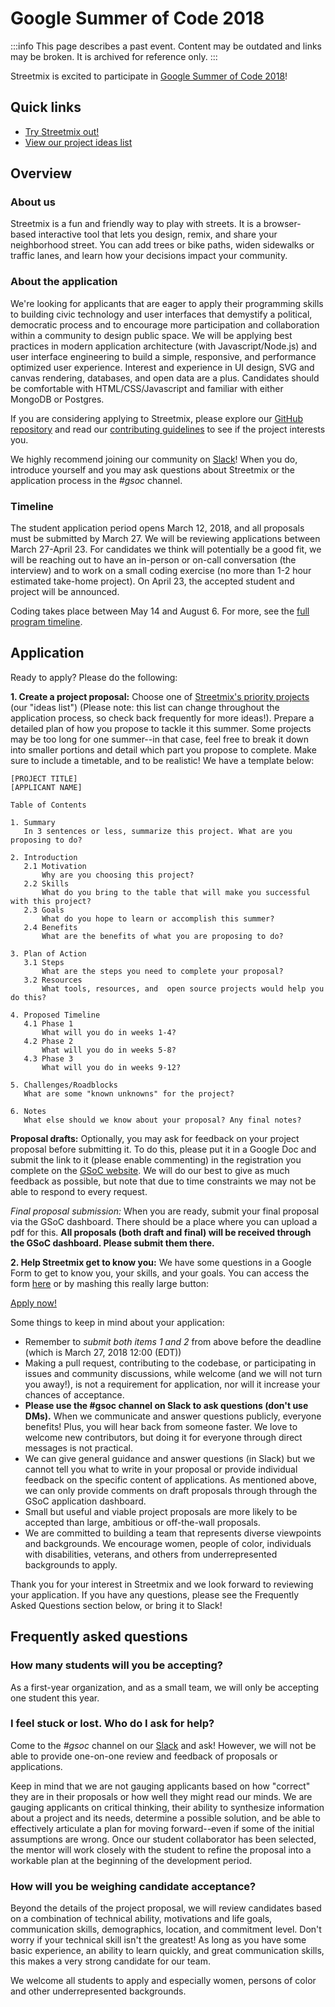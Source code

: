 # Google Summer of Code 2018

:::info This page describes a past event. Content may be outdated and links may be broken. It is archived for reference only. :::

Streetmix is excited to participate in [Google Summer of Code 2018](https://summerofcode.withgoogle.com/organizations/6723641824247808/)!

## Quick links

- [Try Streetmix out!](https://streetmix.net/)
- [View our project ideas list](https://github.com/streetmix/streetmix/projects)

## Overview

### About us

Streetmix is a fun and friendly way to play with streets. It is a browser-based interactive tool that lets you design, remix, and share your neighborhood street. You can add trees or bike paths, widen sidewalks or traffic lanes, and learn how your decisions impact your community.

### About the application

We're looking for applicants that are eager to apply their programming skills to building civic technology and user interfaces that demystify a political, democratic process and to encourage more participation and collaboration within a community to design public space. We will be applying best practices in modern application architecture (with Javascript/Node.js) and user interface engineering to build a simple, responsive, and performance optimized user experience. Interest and experience in UI design, SVG and canvas rendering, databases, and open data are a plus. Candidates should be comfortable with HTML/CSS/Javascript and familiar with either MongoDB or Postgres.

If you are considering applying to Streetmix, please explore our [GitHub repository](https://github.com/streetmix/streetmix) and read our [contributing guidelines](https://github.com/streetmix/streetmix/blob/main/CONTRIBUTING.md) to see if the project interests you.

We highly recommend joining our community on [Slack](https://streetmix-slack.herokuapp.com/)! When you do, introduce yourself and you may ask questions about Streetmix or the application process in the _#gsoc_ channel.

### Timeline

The student application period opens March 12, 2018, and all proposals must be submitted by March 27. We will be reviewing applications between March 27-April 23. For candidates we think will potentially be a good fit, we will be reaching out to have an in-person or on-call conversation (the interview) and to work on a small coding exercise (no more than 1-2 hour estimated take-home project). On April 23, the accepted student and project will be announced.

Coding takes place between May 14 and August 6. For more, see the [full program timeline](https://summerofcode.withgoogle.com/how-it-works/).

## Application

Ready to apply? Please do the following:

**1. Create a project proposal:** Choose one of [Streetmix's priority projects](https://github.com/streetmix/streetmix/projects) (our "ideas list") (Please note: this list can change throughout the application process, so check back frequently for more ideas!). Prepare a detailed plan of how you propose to tackle it this summer. Some projects may be too long for one summer--in that case, feel free to break it down into smaller portions and detail which part you propose to complete. Make sure to include a timetable, and to be realistic! We have a template below:

    [PROJECT TITLE]
    [APPLICANT NAME]

    Table of Contents

    1. Summary
       In 3 sentences or less, summarize this project. What are you proposing to do?

    2. Introduction
       2.1 Motivation
           Why are you choosing this project?
       2.2 Skills
           What do you bring to the table that will make you successful with this project?
       2.3 Goals
           What do you hope to learn or accomplish this summer?
       2.4 Benefits
           What are the benefits of what you are proposing to do?

    3. Plan of Action
       3.1 Steps
           What are the steps you need to complete your proposal?
       3.2 Resources
           What tools, resources, and  open source projects would help you do this?

    4. Proposed Timeline
       4.1 Phase 1
           What will you do in weeks 1-4?
       4.2 Phase 2
           What will you do in weeks 5-8?
       4.3 Phase 3
           What will you do in weeks 9-12?

    5. Challenges/Roadblocks
       What are some "known unknowns" for the project?

    6. Notes
       What else should we know about your proposal? Any final notes?

**Proposal drafts:** Optionally, you may ask for feedback on your project proposal before submitting it. To do this, please put it in a Google Doc and submit the link to it (please enable commenting) in the registration you complete on the [GSoC website](https://summerofcode.withgoogle.com/get-started/). We will do our best to give as much feedback as possible, but note that due to time constraints we may not be able to respond to every request.

_Final proposal submission:_ When you are ready, submit your final proposal via the GSoC dashboard. There should be a place where you can upload a pdf for this. **All proposals (both draft and final) will be received through the GSoC dashboard. Please submit them there.**

**2. Help Streetmix get to know you:** We have some questions in a Google Form to get to know you, your skills, and your goals. You can access the form [here](https://goo.gl/forms/ytO53N5dPUz9KrK83) or by mashing this really large button:

<div className="gsoc-apply-container">
  <a className="gsoc-apply-button" href="https://goo.gl/forms/ytO53N5dPUz9KrK83" target="_blank">Apply now!</a>
</div>

Some things to keep in mind about your application:

- Remember to _submit both items 1 and 2_ from above before the deadline (which is March 27, 2018 12:00 (EDT))
- Making a pull request, contributing to the codebase, or participating in issues and community discussions, while welcome (and we will not turn you away!), is not a requirement for application, nor will it increase your chances of acceptance.
- **Please use the #gsoc channel on Slack to ask questions (don't use DMs).** When we communicate and answer questions publicly, everyone benefits! Plus, you will hear back from someone faster. We love to welcome new contributors, but doing it for everyone through direct messages is not practical.
- We can give general guidance and answer questions (in Slack) but we cannot tell you what to write in your proposal or provide individual feedback on the specific content of applications. As mentioned above, we can only provide comments on draft proposals through through the GSoC application dashboard.
- Small but useful and viable project proposals are more likely to be accepted than large, ambitious or off-the-wall proposals.
- We are committed to building a team that represents diverse viewpoints and backgrounds. We encourage women, people of color, individuals with disabilities, veterans, and others from underrepresented backgrounds to apply.

Thank you for your interest in Streetmix and we look forward to reviewing your application. If you have any questions, please see the Frequently Asked Questions section below, or bring it to Slack!

## Frequently asked questions

### How many students will you be accepting?

As a first-year organization, and as a small team, we will only be accepting one student this year.

### I feel stuck or lost. Who do I ask for help?

Come to the _#gsoc_ channel on our [Slack](https://streetmix-slack.herokuapp.com/) and ask! However, we will not be able to provide one-on-one review and feedback of proposals or applications.

Keep in mind that we are not gauging applicants based on how "correct" they are in their proposals or how well they might read our minds. We are gauging applicants on critical thinking, their ability to synthesize information about a project and its needs, determine a possible solution, and be able to effectively articulate a plan for moving forward--even if some of the initial assumptions are wrong. Once our student collaborator has been selected, the mentor will work closely with the student to refine the proposal into a workable plan at the beginning of the development period.

### How will you be weighing candidate acceptance?

Beyond the details of the project proposal, we will review candidates based on a combination of technical ability, motivations and life goals, communication skills, demographics, location, and commitment level. Don't worry if your technical skill isn't the greatest! As long as you have some basic experience, an ability to learn quickly, and great communication skills, this makes a very strong candidate for our team.

We welcome all students to apply and especially women, persons of color and other underrepresented backgrounds.
